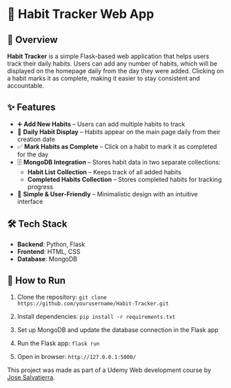 # 📅 Habit Tracker Web App

## 🚀 Overview
**Habit Tracker** is a simple Flask-based web application that helps users track their daily habits. Users can add any number of habits, which will be displayed on the homepage daily from the day they were added. Clicking on a habit marks it as complete, making it easier to stay consistent and accountable.

## ✨ Features
+ ➕ **Add New Habits** – Users can add multiple habits to track
+ 📌 **Daily Habit Display** – Habits appear on the main page daily from their creation date
+ ✅ **Mark Habits as Complete** – Click on a habit to mark it as completed for the day
+ 🗄 **MongoDB Integration** – Stores habit data in two separate collections:
  + **Habit List Collection** – Keeps track of all added habits
  + **Completed Habits Collection** – Stores completed habits for tracking progress
+ 🎯 **Simple & User-Friendly** – Minimalistic design with an intuitive interface

## 🛠️ Tech Stack
+ **Backend**: Python, Flask
+ **Frontend**: HTML, CSS
+ **Database**: MongoDB

## 📌 How to Run
1. Clone the repository:
   `git clone https://github.com/yourusername/Habit-Tracker.git`

2. Install dependencies:
   `pip install -r requirements.txt`

3. Set up MongoDB and update the database connection in the Flask app
4. Run the Flask app:
   `flask run`
5. Open in browser: `http://127.0.0.1:5000/`


 This project was made as part of a Udemy Web development course by [Jose Salvatierra](https://www.udemy.com/user/josesalvatierra/).
